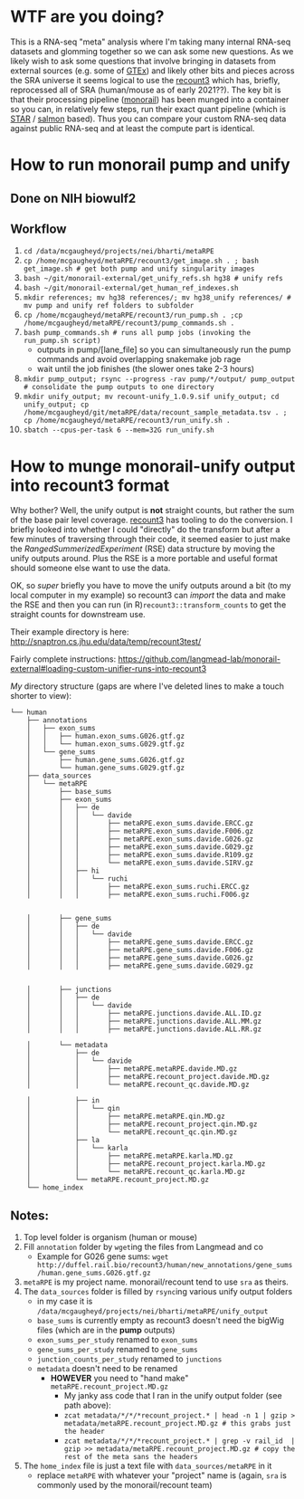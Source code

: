 # WTF are you doing?

This is a RNA-seq "meta" analysis where I'm taking many internal RNA-seq datasets and glomming
together so we can ask some new questions. As we likely wish to
ask some questions that involve bringing in datasets from external sources (e.g. some of [GTEx](http://gtexportal.org)) and
likely other bits and pieces across the SRA universe it seems logical to use the [recount3](http://rna.recount.bio) which has,
briefly, reprocessed all of SRA (human/mouse as of early 2021??). The key bit is that their processing pipeline
([monorail](https://github.com/langmead-lab/monorail-external)) has been munged into a container so you
can, in relatively few steps, run their exact quant pipeline (which is [STAR](https://github.com/alexdobin/STAR) /
[salmon](https://combine-lab.github.io/salmon/) based). Thus you can compare your custom RNA-seq data against
public RNA-seq and at least the compute part is identical.

# How to run monorail pump and unify
## Done on NIH biowulf2

## Workflow
1. `cd /data/mcgaugheyd/projects/nei/bharti/metaRPE`
2. `cp /home/mcgaugheyd/metaRPE/recount3/get_image.sh . ; bash get_image.sh # get both pump and unify singularity images`
3. `bash ~/git/monorail-external/get_unify_refs.sh hg38 # unify refs`
4. `bash ~/git/monorail-external/get_human_ref_indexes.sh`
5. `mkdir references; mv hg38 references/; mv hg38_unify references/ # mv pump and unify ref folders to subfolder`
6. `cp /home/mcgaugheyd/metaRPE/recount3/run_pump.sh . ;cp /home/mcgaugheyd/metaRPE/recount3/pump_commands.sh . `
7. `bash pump_commands.sh # runs all pump jobs (invoking the run_pump.sh script)`
    - outputs in pump/[lane_file] so you can simultaneously run the pump commands and avoid overlapping snakemake job rage
    - wait until the job finishes (the slower ones take 2-3 hours)
8. `mkdir pump_output; rsync --progress -rav pump/*/output/ pump_output # consolidate the pump outputs to one directory`
9. `mkdir unify_output; mv recount-unify_1.0.9.sif unify_output; cd unify_output; cp /home/mcgaugheyd/git/metaRPE/data/recount_sample_metadata.tsv . ; cp /home/mcgaugheyd/metaRPE/recount3/run_unify.sh . `
10. `sbatch --cpus-per-task 6 --mem=32G run_unify.sh`

# How to munge monorail-unify output into recount3 format

Why bother? Well, the unify output is **not** straight counts, but rather the sum of the base pair level coverage. [recount3](http://rna.recount.bio)
has tooling to do the conversion. I briefly looked into whether I could "directly" do the transform but after a
few minutes of traversing through their code, it seemed easier to just make the *RangedSummerizedExperiment* (RSE)
data structure by moving the unify outputs around. Plus the RSE is
a more portable and useful format should someone else want to use the data.

OK, so *super* briefly you have to move the unify outputs around a bit (to my local computer in my example) so recount3 can *import* the data and make the RSE
and then you can run (in R)`recount3::transform_counts` to get the straight counts for downstream use.

Their example directory is here: http://snaptron.cs.jhu.edu/data/temp/recount3test/

Fairly complete instructions: https://github.com/langmead-lab/monorail-external#loading-custom-unifier-runs-into-recount3

*My* directory structure (gaps are where I've deleted lines to make a touch shorter to view):
```
└── human
    ├── annotations
    │   ├── exon_sums
    │   │   ├── human.exon_sums.G026.gtf.gz
    │   │   └── human.exon_sums.G029.gtf.gz
    │   └── gene_sums
    │       ├── human.gene_sums.G026.gtf.gz
    │       └── human.gene_sums.G029.gtf.gz
    ├── data_sources
    │   └── metaRPE
    │       ├── base_sums
    │       ├── exon_sums
    │       │   ├── de
    │       │   │   └── davide
    │       │   │       ├── metaRPE.exon_sums.davide.ERCC.gz
    │       │   │       ├── metaRPE.exon_sums.davide.F006.gz
    │       │   │       ├── metaRPE.exon_sums.davide.G026.gz
    │       │   │       ├── metaRPE.exon_sums.davide.G029.gz
    │       │   │       ├── metaRPE.exon_sums.davide.R109.gz
    │       │   │       └── metaRPE.exon_sums.davide.SIRV.gz
    │       │   ├── hi
    │       │   │   └── ruchi
    │       │   │       ├── metaRPE.exon_sums.ruchi.ERCC.gz
    │       │   │       ├── metaRPE.exon_sums.ruchi.F006.gz


    │       ├── gene_sums
    │       │   ├── de
    │       │   │   └── davide
    │       │   │       ├── metaRPE.gene_sums.davide.ERCC.gz
    │       │   │       ├── metaRPE.gene_sums.davide.F006.gz
    │       │   │       ├── metaRPE.gene_sums.davide.G026.gz
    │       │   │       ├── metaRPE.gene_sums.davide.G029.gz


    │       ├── junctions
    │       │   ├── de
    │       │   │   └── davide
    │       │   │       ├── metaRPE.junctions.davide.ALL.ID.gz
    │       │   │       ├── metaRPE.junctions.davide.ALL.MM.gz
    │       │   │       ├── metaRPE.junctions.davide.ALL.RR.gz

    │       └── metadata
    │           ├── de
    │           │   └── davide
    │           │       ├── metaRPE.metaRPE.davide.MD.gz
    │           │       ├── metaRPE.recount_project.davide.MD.gz
    │           │       └── metaRPE.recount_qc.davide.MD.gz

    │           ├── in
    │           │   └── qin
    │           │       ├── metaRPE.metaRPE.qin.MD.gz
    │           │       ├── metaRPE.recount_project.qin.MD.gz
    │           │       └── metaRPE.recount_qc.qin.MD.gz
    │           ├── la
    │           │   └── karla
    │           │       ├── metaRPE.metaRPE.karla.MD.gz
    │           │       ├── metaRPE.recount_project.karla.MD.gz
    │           │       └── metaRPE.recount_qc.karla.MD.gz
    │           └── metaRPE.recount_project.MD.gz
    └── home_index
```

## Notes:
1. Top level folder is organism (human or mouse)
2. Fill `annotation` folder by `wget`ing the files from Langmead and co
    - Example for G026 gene sums: `wget http://duffel.rail.bio/recount3/human/new_annotations/gene_sums/human.gene_sums.G026.gtf.gz`
3. `metaRPE` is my project name. monorail/recount tend to use `sra` as theirs.
4. The `data_sources` folder is filled by `rsync`ing various unify output folders
    - in my case it is `/data/mcgaugheyd/projects/nei/bharti/metaRPE/unify_output`
    - `base_sums` is currently empty as recount3 doesn't need the bigWig files (which are in the **pump** outputs)
    - `exon_sums_per_study` renamed to `exon_sums`
    - `gene_sums_per_study` renamed to `gene_sums`
    - `junction_counts_per_study` renamed to `junctions`
    - `metadata` doesn't need to be renamed
        - **HOWEVER** you need to "hand make" `metaRPE.recount_project.MD.gz`
          - My janky ass code that I ran in the unify output folder (see path above):
          - `zcat metadata/*/*/*recount_project.* | head -n 1 | gzip > metadata/metaRPE.recount_project.MD.gz # this grabs just the header`
          - `zcat metadata/*/*/*recount_project.* | grep -v rail_id  | gzip >> metadata/metaRPE.recount_project.MD.gz # copy the rest of the meta sans the headers`
5. The `home_index` file is just a text file with `data_sources/metaRPE` in it
    - replace `metaRPE` with whatever your "project" name is (again, `sra` is commonly used by the monorail/recount team)
